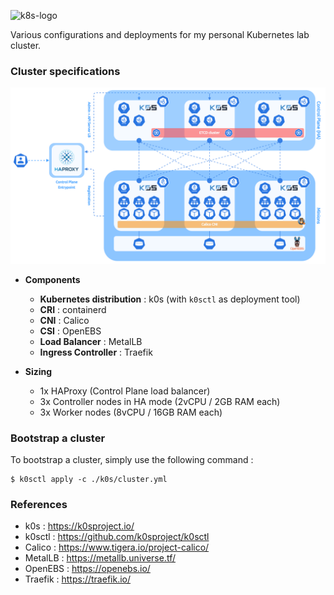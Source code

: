 <p><img src="https://upload.wikimedia.org/wikipedia/commons/thumb/6/67/Kubernetes_logo.svg/2560px-Kubernetes_logo.svg.png" alt="k8s-logo" title="k8s" align="top" height=100 /></p>

Various configurations and deployments for my personal Kubernetes lab cluster.

### Cluster specifications

![My Kubernetes cluster](docs/cluster.png)

* **Components**

  - **Kubernetes distribution** : k0s (with `k0sctl` as deployment tool)
  - **CRI** : containerd
  - **CNI** : Calico
  - **CSI** : OpenEBS
  - **Load Balancer** : MetalLB
  - **Ingress Controller** : Traefik

* **Sizing**

  - 1x HAProxy (Control Plane load balancer)
  - 3x Controller nodes in HA mode (2vCPU / 2GB RAM each)
  - 3x Worker nodes (8vCPU / 16GB RAM each)

### Bootstrap a cluster

To bootstrap a cluster, simply use the following command :

```shell
$ k0sctl apply -c ./k0s/cluster.yml
```

### References

- k0s : https://k0sproject.io/
- k0sctl : https://github.com/k0sproject/k0sctl
- Calico : https://www.tigera.io/project-calico/
- MetalLB : https://metallb.universe.tf/
- OpenEBS : https://openebs.io/
- Traefik : https://traefik.io/
